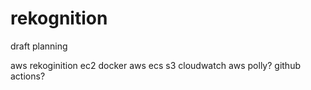 # rekognition


draft planning

aws rekoginition
ec2
docker
aws ecs
s3
cloudwatch
aws polly?
github actions?
